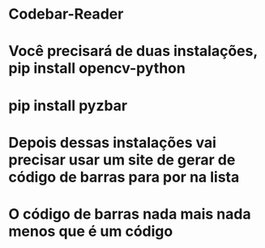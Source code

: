 # Codebar-Reader
# Você precisará de duas instalações, pip install opencv-python
# pip install pyzbar
# Depois dessas instalações vai precisar usar um site de gerar de código de barras para por na lista
# O código de barras nada mais nada menos que é um código
